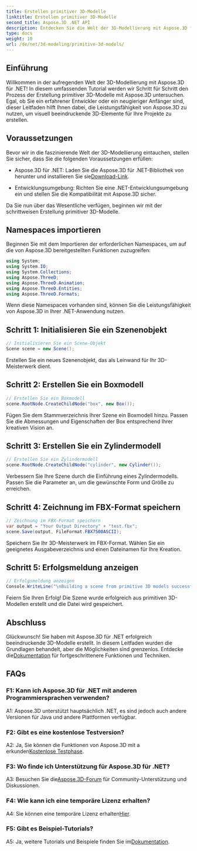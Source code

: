 ```yaml
---
title: Erstellen primitiver 3D-Modelle
linktitle: Erstellen primitiver 3D-Modelle
second_title: Aspose.3D .NET API
description: Entdecken Sie die Welt der 3D-Modellierung mit Aspose.3D für .NET. Erstellen Sie mühelos atemberaubende primitive Modelle.
type: docs
weight: 10
url: /de/net/3d-modeling/primitive-3d-models/
---
```

## Einführung

Willkommen in der aufregenden Welt der 3D-Modellierung mit Aspose.3D für .NET! In diesem umfassenden Tutorial werden wir Schritt für Schritt den Prozess der Erstellung primitiver 3D-Modelle mit Aspose.3D untersuchen. Egal, ob Sie ein erfahrener Entwickler oder ein neugieriger Anfänger sind, dieser Leitfaden hilft Ihnen dabei, die Leistungsfähigkeit von Aspose.3D zu nutzen, um visuell beeindruckende 3D-Elemente für Ihre Projekte zu erstellen.

## Voraussetzungen

Bevor wir in die faszinierende Welt der 3D-Modellierung eintauchen, stellen Sie sicher, dass Sie die folgenden Voraussetzungen erfüllen:

-  Aspose.3D für .NET: Laden Sie die Aspose.3D für .NET-Bibliothek von herunter und installieren Sie sie[Download-Link](https://releases.aspose.com/3d/net/).

- Entwicklungsumgebung: Richten Sie eine .NET-Entwicklungsumgebung ein und stellen Sie die Kompatibilität mit Aspose.3D sicher.

Da Sie nun über das Wesentliche verfügen, beginnen wir mit der schrittweisen Erstellung primitiver 3D-Modelle.

## Namespaces importieren

Beginnen Sie mit dem Importieren der erforderlichen Namespaces, um auf die von Aspose.3D bereitgestellten Funktionen zuzugreifen:

```csharp
using System;
using System.IO;
using System.Collections;
using Aspose.ThreeD;
using Aspose.ThreeD.Animation;
using Aspose.ThreeD.Entities;
using Aspose.ThreeD.Formats;
```

Wenn diese Namespaces vorhanden sind, können Sie die Leistungsfähigkeit von Aspose.3D in Ihrer .NET-Anwendung nutzen.

## Schritt 1: Initialisieren Sie ein Szenenobjekt

```csharp
// Initialisieren Sie ein Scene-Objekt
Scene scene = new Scene();
```

Erstellen Sie ein neues Szenenobjekt, das als Leinwand für Ihr 3D-Meisterwerk dient.

## Schritt 2: Erstellen Sie ein Boxmodell

```csharp
// Erstellen Sie ein Boxmodell
scene.RootNode.CreateChildNode("box", new Box());
```

Fügen Sie dem Stammverzeichnis Ihrer Szene ein Boxmodell hinzu. Passen Sie die Abmessungen und Eigenschaften der Box entsprechend Ihrer kreativen Vision an.

## Schritt 3: Erstellen Sie ein Zylindermodell

```csharp
// Erstellen Sie ein Zylindermodell
scene.RootNode.CreateChildNode("cylinder", new Cylinder());
```

Verbessern Sie Ihre Szene durch die Einführung eines Zylindermodells. Passen Sie die Parameter an, um die gewünschte Form und Größe zu erreichen.

## Schritt 4: Zeichnung im FBX-Format speichern

```csharp
// Zeichnung im FBX-Format speichern
var output = "Your Output Directory" + "test.fbx";
scene.Save(output, FileFormat.FBX7500ASCII);
```

Speichern Sie Ihr 3D-Meisterwerk im FBX-Format. Wählen Sie ein geeignetes Ausgabeverzeichnis und einen Dateinamen für Ihre Kreation.

## Schritt 5: Erfolgsmeldung anzeigen

```csharp
// Erfolgsmeldung anzeigen
Console.WriteLine("\nBuilding a scene from primitive 3D models successfully.\nFile saved at " + output);
```

Feiern Sie Ihren Erfolg! Die Szene wurde erfolgreich aus primitiven 3D-Modellen erstellt und die Datei wird gespeichert.

## Abschluss

 Glückwunsch! Sie haben mit Aspose.3D für .NET erfolgreich beeindruckende 3D-Modelle erstellt. In diesem Leitfaden wurden die Grundlagen behandelt, aber die Möglichkeiten sind grenzenlos. Entdecke die[Dokumentation](https://reference.aspose.com/3d/net/) für fortgeschrittenere Funktionen und Techniken.

## FAQs

### F1: Kann ich Aspose.3D für .NET mit anderen Programmiersprachen verwenden?

A1: Aspose.3D unterstützt hauptsächlich .NET, es sind jedoch auch andere Versionen für Java und andere Plattformen verfügbar.

### F2: Gibt es eine kostenlose Testversion?

 A2: Ja, Sie können die Funktionen von Aspose.3D mit a erkunden[Kostenlose Testphase](https://releases.aspose.com/).

### F3: Wo finde ich Unterstützung für Aspose.3D für .NET?

 A3: Besuchen Sie die[Aspose.3D-Forum](https://forum.aspose.com/c/3d/18) für Community-Unterstützung und Diskussionen.

### F4: Wie kann ich eine temporäre Lizenz erhalten?

 A4: Sie können eine temporäre Lizenz erhalten[Hier](https://purchase.aspose.com/temporary-license/).

### F5: Gibt es Beispiel-Tutorials?

A5: Ja, weitere Tutorials und Beispiele finden Sie im[Dokumentation](https://reference.aspose.com/3d/net/).